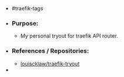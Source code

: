 - #traefik-tags
- ### Purpose:
	- My personal tryout for traefik API router.
- ### References / Repositories:
	- [louiscklaw/traefik-tryout](https://www.github.com/louiscklaw/traefik-tryout)
-